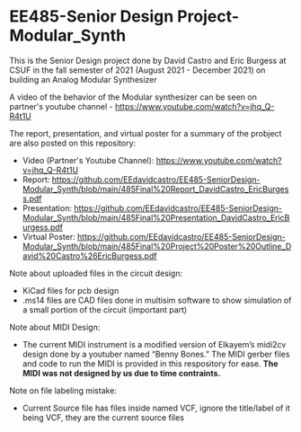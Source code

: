 # EE485-Senior Design Project-Modular_Synth
This is the Senior Design project done by David Castro and Eric Burgess at CSUF in the fall semester of 2021 (August 2021 - December 2021) on building an Analog Modular Synthesizer

A video of the behavior of the Modular synthesizer can be seen on partner's youtube channel - https://www.youtube.com/watch?v=jhq_Q-R4t1U

The report, presentation, and virtual poster for a summary of the probject are also posted on this repository:
- Video (Partner's Youtube Channel): https://www.youtube.com/watch?v=jhq_Q-R4t1U
- Report: https://github.com/EEdavidcastro/EE485-SeniorDesign-Modular_Synth/blob/main/485Final%20Report_DavidCastro_EricBurgess.pdf
- Presentation: https://github.com/EEdavidcastro/EE485-SeniorDesign-Modular_Synth/blob/main/485Final%20Presentation_DavidCastro_EricBurgess.pdf
- Virtual Poster: https://github.com/EEdavidcastro/EE485-SeniorDesign-Modular_Synth/blob/main/485Final%20Project%20Poster%20Outline_David%20Castro%26EricBurgess.pdf

Note about uploaded files in the circuit design:
  - KiCad files for pcb design
  - .ms14 files are CAD files done in multisim software to show simulation of a small portion of the circuit (important part)

Note about MIDI Design: <br>
 - The current MIDI instrument is a modified version of Elkayem’s midi2cv design done by a youtuber named
“Benny Bones.” The MIDI gerber files and code to run the MIDI is provided in this respository for ease. **The MIDI was not designed by us due to time contraints.**

Note on file labeling mistake:
- Current Source file has files inside named VCF, ignore the title/label of it being VCF, they are the current source files







